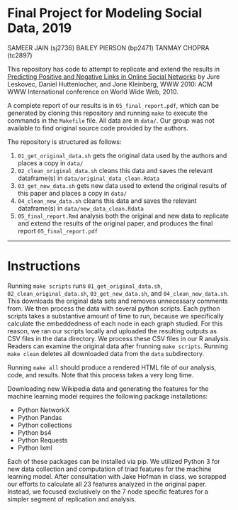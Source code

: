 # Final Project for Modeling Social Data, 2019

SAMEER JAIN (sj2736) 
BAILEY PIERSON (bp2471) 
TANMAY CHOPRA (tc2897)

This repository has code to attempt to replicate and extend the results in [Predicting Positive and Negative Links in Online Social Networks](www.arxiv.org/abs/1003.2429) by Jure Leskovec, Daniel Huttenlocher, and Jone Kleinberg, WWW 2010: ACM WWW International conference on World Wide Web, 2010.

A complete report of our results is in `05_final_report.pdf`, which can be generated by cloning this repository and running `make` to execute the commands in the `Makefile` file. All data are in `data/`. Our group was not available to find original source code provided by the authors.

The repository is structured as follows:

1. `01_get_original_data.sh` gets the original data used by the authors and places a copy in `data/`
2. `02_clean_original_data.sh` cleans this data and saves the relevant dataframe(s) in `data/original_data_clean.Rdata`
3. `03_get_new_data.sh` gets new data used to extend the original results of this paper and places a copy in `data/`
4. `04_clean_new_data.sh` cleans this data and saves the relevant dataframe(s) in `data/new_data_clean.Rdata`
5. `05_final_report.Rmd` analysis both the original and new data to replicate and extend the results of the original paper, and produces the final report `05_final_report.pdf`

----

# Instructions

Running `make scripts` runs `01_get_original_data.sh`, `02_clean_original_data.sh`, `03_get_new_data.sh`, and `04_clean_new_data.sh`. This downloads the original data sets and removes unnecessary comments from. We then process the data with several python scripts. Each python scripts takes a substantive amount of time to run, because we specifically calculate the embeddedness of each node in each graph studied. For this reason, we ran our scripts locally and uploaded the resulting outputs as CSV files in the data directory. We process these CSV files in our R analysis. Readers can examine the original data after frunning `make scripts`. Running `make clean` deletes all downloaded data from the `data` subdirectory.  

Running `make all` should produce a rendered HTML file of our analysis, code, and results. Note that this process takes a very long time.

Downloading new Wikipedia data and generating the features for the machine learning model requires the following package installations: 

- Python NetworkX
- Python Pandas
- Python collections
- Python bs4 
- Python Requests
- Python lxml

Each of these packages can be installed via pip. We utilized Python 3 for new data collection and computation of triad features for the machine learning model. After consultation with Jake Hofman in class, we scrapped our efforts to calculate all 23 features analyzed in the original paper. Instead, we focused exclusively on the 7 node specific features for a simpler segment of replication and analysis.  
